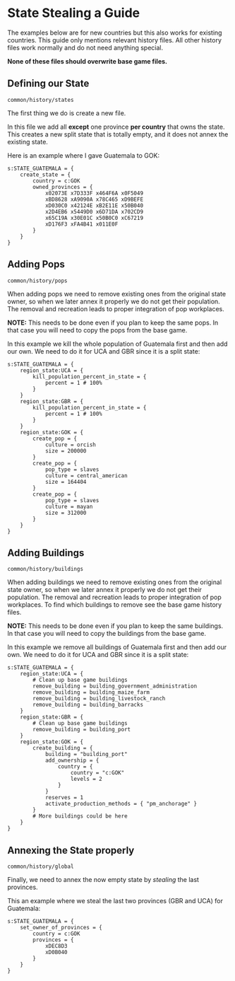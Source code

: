 # State Stealing a Guide

The examples below are for new countries but this also works for existing countries.
This guide only mentions relevant history files.
All other history files work normally and do not need anything special.

**None of these files should overwrite base game files.**

## Defining our State
`common/history/states`

The first thing we do is create a new file.

In this file we add all **except** one province **per country** that owns the state.
This creates a new split state that is totally empty, and it does not annex the existing state.

Here is an example where I gave Guatemala to GOK:
```
s:STATE_GUATEMALA = {
    create_state = {
        country = c:GOK
        owned_provinces = {
            x02073E x7D333F x464F6A x0F5049
            xBD8628 xA9090A x78C465 xD9BEFE
            xD030C0 x42124E xB2E11E x50B040
            x2D4EB6 x5449D0 x6D71DA x702CD9
            x65C19A x30E01C x50B0C0 xC67219
            xD176F3 xFA4B41 x011E0F
        }
    }
}
```

## Adding Pops
`common/history/pops`

When adding pops we need to remove existing ones from the original state owner,
so when we later annex it properly we do not get their population.
The removal and recreation leads to proper integration of pop workplaces.

**NOTE:** This needs to be done even if you plan to keep the same pops.
In that case you will need to copy the pops from the base game.

In this example we kill the whole population of Guatemala first and then add our own.
We need to do it for UCA and GBR since it is a split state:
```
s:STATE_GUATEMALA = {
    region_state:UCA = {
        kill_population_percent_in_state = {
            percent = 1 # 100%
        }
    }
    region_state:GBR = {
        kill_population_percent_in_state = {
            percent = 1 # 100%
        }
    }
    region_state:GOK = {
        create_pop = {
            culture = orcish
            size = 200000
        }
        create_pop = {
            pop_type = slaves
            culture = central_american
            size = 164404
        }
        create_pop = {
            pop_type = slaves
            culture = mayan
            size = 312000
        }
    }
}
```

## Adding Buildings
`common/history/buildings`

When adding buildings we need to remove existing ones from the original state owner,
so when we later annex it properly we do not get their population.
The removal and recreation leads to proper integration of pop workplaces.
To find which buildings to remove see the base game history files.

**NOTE:** This needs to be done even if you plan to keep the same buildings.
In that case you will need to copy the buildings from the base game.

In this example we remove all buildings of Guatemala first and then add our own.
We need to do it for UCA and GBR since it is a split state:
```
s:STATE_GUATEMALA = {
    region_state:UCA = {
        # Clean up base game buildings
        remove_building = building_government_administration
        remove_building = building_maize_farm
        remove_building = building_livestock_ranch
        remove_building = building_barracks
    }
    region_state:GBR = {
        # Clean up base game buildings
        remove_building = building_port
    }
    region_state:GOK = {
        create_building = {
            building = "building_port"
            add_ownership = {
                country = {
                    country = "c:GOK"
                    levels = 2
                }
            }
            reserves = 1
            activate_production_methods = { "pm_anchorage" }
        }
        # More buildings could be here
    }
}
```

## Annexing the State properly
`common/history/global`

Finally, we need to annex the now empty state by _stealing_ the last provinces.

This an example where we steal the last two provinces (GBR and UCA) for Guatemala:
```
s:STATE_GUATEMALA = {
    set_owner_of_provinces = {
        country = c:GOK
        provinces = {
            xDEC8D3
            xD0B040
        }
    }
}
```